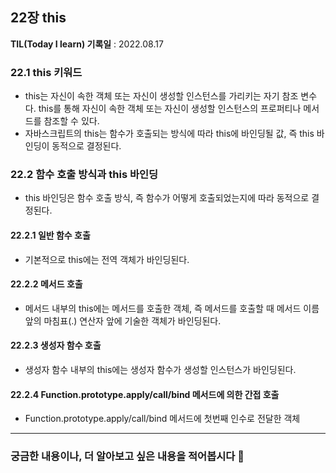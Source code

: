 ## 22장 this

**TIL(Today I learn) 기록일** : 2022.08.17

### 22.1 this 키워드

- this는 자신이 속한 객체 또는 자신이 생성할 인스턴스를 가리키는 자기 참조 변수다. this를 통해 자신이 속한 객체 또는 자신이 생성할 인스턴스의 프로퍼티나 메서드를 참조할 수 있다.
- 자바스크립트의 this는 함수가 호출되는 방식에 따라 this에 바인딩될 값, 즉 this 바인딩이 동적으로 결정된다.

### 22.2 함수 호출 방식과 this 바인딩

- this 바인딩은 함수 호출 방식, 즉 함수가 어떻게 호출되었는지에 따라 동적으로 결정된다.

#### 22.2.1 일반 함수 호출

- 기본적으로 this에는 전역 객체가 바인딩된다.

#### 22.2.2 메서드 호출

- 메서드 내부의 this에는 메서드를 호출한 객체, 즉 메서드를 호출할 때 메서드 이름 앞의 마침표(.) 연산자 앞에 기술한 객체가 바인딩된다.

#### 22.2.3 생성자 함수 호출

- 생성자 함수 내부의 this에는 생성자 함수가 생성할 인스턴스가 바인딩된다.

#### 22.2.4 Function.prototype.apply/call/bind 메서드에 의한 간접 호출

- Function.prototype.apply/call/bind 메서드에 첫번째 인수로 전달한 객체

---

### 궁금한 내용이나, 더 알아보고 싶은 내용을 적어봅시다 🤔


